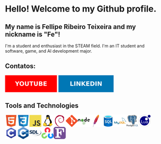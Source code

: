 # Hello! Welcome to my Github profile.
## My name is Fellipe Ribeiro Teixeira and my nickname is "Fe"!

I'm a student and enthusiast in the STEAM field.
I'm an IT student and software, game, and AI development major.

## Contatos:

<a href="https://www.youtube.com/seu-canal-youtube-aqui" target="_blank"><img loading="lazy" src="https://github.com/felliperibeiroteixeira/felliperibeiroteixeira/blob/main/svg/YOUTUBE.svg" target="_blank"></a>
<a href="https://www.linkedin.com/in/fellipe-ribeiro-teixeira-235330182?utm_source=share&utm_campaign=share_via&utm_content=profile&utm_medium=android_app  " target="_blank"><img loading="lazy" src="https://github.com/felliperibeiroteixeira/felliperibeiroteixeira/blob/main/svg/LINKEDIN.svg" target="_blank"></a>   

## Tools and Technologies

<img loading="lazy" src="https://github.com/felliperibeiroteixeira/felliperibeiroteixeira/blob/main/svg/html5-original.svg" width="40" height="40" align="left"/>
<img loading="lazy" src="https://github.com/felliperibeiroteixeira/felliperibeiroteixeira/blob/main/svg/css3-original.svg" width="40" height="40" align="left"/>
<img loading="lazy" src="https://github.com/felliperibeiroteixeira/felliperibeiroteixeira/blob/main/svg/javascript-original.svg" width="40" height="40" align="left"/>
<img loading="lazy" src="https://github.com/felliperibeiroteixeira/felliperibeiroteixeira/blob/main/svg/linux-original.svg" width="40" height="40" align="left"/>
<img loading="lazy" src="https://github.com/felliperibeiroteixeira/felliperibeiroteixeira/blob/main/svg/debian-original.svg" width="40" height="40" align="left"/>
<img loading="lazy" src="https://github.com/felliperibeiroteixeira/felliperibeiroteixeira/blob/main/svg/git.svg" width="40" height="40" align="left"/>
<img loading="lazy" src="https://github.com/felliperibeiroteixeira/felliperibeiroteixeira/blob/main/svg/nodejs-original-wordmark.svg" width="40" height="40" align="left"/>
<img loading="lazy" src="https://github.com/felliperibeiroteixeira/felliperibeiroteixeira/blob/main/svg/apache-original.svg" width="40" height="40" align="left"/>
<img loading="lazy" src="https://github.com/felliperibeiroteixeira/felliperibeiroteixeira/blob/main/svg/azuresqldatabase-original.svg" width="40" height="40" align="left"/>
<img loading="lazy" src="https://github.com/felliperibeiroteixeira/felliperibeiroteixeira/blob/main/svg/mysql-original-wordmark.svg" width="40" height="40" align="left"/>
<img loading="lazy" src="https://github.com/felliperibeiroteixeira/felliperibeiroteixeira/blob/main/svg/postgresql-original-wordmark.svg" width="40" height="40" align="left"/>
<img loading="lazy" src="https://github.com/felliperibeiroteixeira/felliperibeiroteixeira/blob/main/svg/lua-original.svg" width="40" height="40" align="left"/>
<img loading="lazy" src="https://github.com/felliperibeiroteixeira/felliperibeiroteixeira/blob/main/svg/icons8-c-programming.svg" width="40" height="40" align="left"/>
<img loading="lazy" src="https://github.com/felliperibeiroteixeira/felliperibeiroteixeira/blob/main/svg/cplusplus-original.svg" width="40" height="40" align="left"/>
<img loading="lazy" src="https://github.com/felliperibeiroteixeira/felliperibeiroteixeira/blob/main/svg/sdl-original.svg" width="40" height="40" align="left"/>
<img loading="lazy" src="https://github.com/felliperibeiroteixeira/felliperibeiroteixeira/blob/main/svg/opencv-original.svg" width="40" height="40" align="left"/>
<img loading="lazy" src="https://github.com/felliperibeiroteixeira/felliperibeiroteixeira/blob/main/svg/fortran-original.svg" width="40" height="40" align="left"/>
